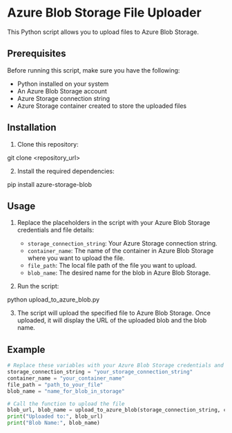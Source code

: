 # Azure Blob Storage File Uploader

This Python script allows you to upload files to Azure Blob Storage.

## Prerequisites

Before running this script, make sure you have the following:

- Python installed on your system
- An Azure Blob Storage account
- Azure Storage connection string
- Azure Storage container created to store the uploaded files

## Installation

1. Clone this repository:

git clone <repository_url>

2. Install the required dependencies:

pip install azure-storage-blob


## Usage

1. Replace the placeholders in the script with your Azure Blob Storage credentials and file details:

   - `storage_connection_string`: Your Azure Storage connection string.
   - `container_name`: The name of the container in Azure Blob Storage where you want to upload the file.
   - `file_path`: The local file path of the file you want to upload.
   - `blob_name`: The desired name for the blob in Azure Blob Storage.

2. Run the script:

python upload_to_azure_blob.py


3. The script will upload the specified file to Azure Blob Storage. Once uploaded, it will display the URL of the uploaded blob and the blob name.

## Example

```python
# Replace these variables with your Azure Blob Storage credentials and file details
storage_connection_string = "your_storage_connection_string"
container_name = "your_container_name"
file_path = "path_to_your_file"
blob_name = "name_for_blob_in_storage"

# Call the function to upload the file
blob_url, blob_name = upload_to_azure_blob(storage_connection_string, container_name, file_path, blob_name)
print("Uploaded to:", blob_url)
print("Blob Name:", blob_name)


